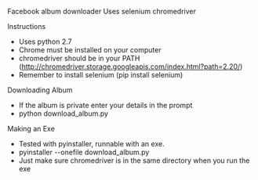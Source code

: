 Facebook album downloader
Uses selenium chromedriver

Instructions
- Uses python 2.7
- Chrome must be installed on your computer
- chromedriver should be in your PATH  (http://chromedriver.storage.googleapis.com/index.html?path=2.20/)
- Remember to install selenium (pip install selenium)

Downloading Album
- If the album is private enter your details in the prompt
- python download_album.py


Making an Exe
- Tested with pyinstaller, runnable with an exe.
- pyinstaller --onefile download_album.py
- Just make sure chromedriver is in the same directory when you run the exe
